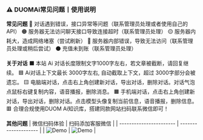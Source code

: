 ### ⚠️ DUOMAi常见问题丨使用说明
 
**常见问题**
🔴 对话遇到错误，接口异常等问题（联系管理员处理或者使用自己的API）
🟠 服务器无法访问聊天接口导致连接超时（联系管理员处理）
🟡 服务器内耗大，造成网络堵塞（尝试刷新）
🔵 服务器内部错误，导致无法访问（联系管理员处理或稍后尝试）
⚫ 充值未到账（联系管理员处理）

**关于对话**
⬛ 本站 Ai 对话长度限制文字1000字左右，若文章被截断，请回复继续。
🟦 Ai对话上下文最长 3000字左右, 自动截取上下文，超过 3000字部分会被遗忘。
🟨 电脑端对话，点击右上角创建新对话，导出对话，删除对话。对话气泡点鼠标右键复制内容，语音播报，删除消息。
🟧 手机端对话，点击右上角创建新对话，导出对话，删除对话。点击模型头像复制当前信息，语音播报，删除信息。
🟥 合理合规使用DUOM Ai知识库，搭建同款网站扫码联系微信即可！

**其他问题**
| 微信扫码体验  | 扫码添加客服微信 |
| ----------------------- | -------------------- |
| ![Demo](https://storage.mzc77.com/storagee/duomiai/imgs/duomaixiaochengxu.jpg) | ![Demo](https://storage.mzc77.com/storagee/duomiai/imgs/wxxiaoerlang.png) |
